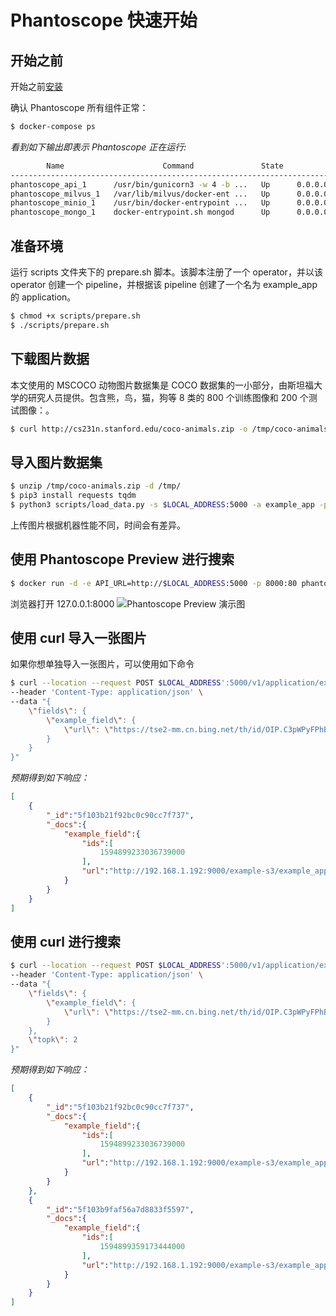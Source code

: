 # Phantoscope 快速开始
## 开始之前
开始之前[安装](..\..\..\..\README_CN.md#安装)

确认 Phantoscope 所有组件正常：
```bash
$ docker-compose ps
```

*看到如下输出即表示 Phantoscope 正在运行:*
```bash
        Name                      Command               State                         Ports                       
------------------------------------------------------------------------------------------------------------------
phantoscope_api_1      /usr/bin/gunicorn3 -w 4 -b ...   Up      0.0.0.0:5000->5000/tcp                            
phantoscope_milvus_1   /var/lib/milvus/docker-ent ...   Up      0.0.0.0:19121->19121/tcp, 0.0.0.0:19530->19530/tcp
phantoscope_minio_1    /usr/bin/docker-entrypoint ...   Up      0.0.0.0:9000->9000/tcp                            
phantoscope_mongo_1    docker-entrypoint.sh mongod      Up      0.0.0.0:27017->27017/tcp 
```


## 准备环境

运行 scripts 文件夹下的 prepare.sh 脚本。该脚本注册了一个 operator，并以该 operator 创建一个 pipeline，并根据该 pipeline 创建了一个名为 example_app 的 application。
```bash
$ chmod +x scripts/prepare.sh
$ ./scripts/prepare.sh
```

## 下载图片数据
本文使用的 MSCOCO 动物图片数据集是 COCO 数据集的一小部分，由斯坦福大学的研究人员提供。包含熊，鸟，猫，狗等 8 类的 800 个训练图像和 200 个测试图像：。
```bash
$ curl http://cs231n.stanford.edu/coco-animals.zip -o /tmp/coco-animals.zip
```

## 导入图片数据集
```bash
$ unzip /tmp/coco-animals.zip -d /tmp/
$ pip3 install requests tqdm
$ python3 scripts/load_data.py -s $LOCAL_ADDRESS:5000 -a example_app -p example_pipeline -d /tmp/coco-animals
```
上传图片根据机器性能不同，时间会有差异。

## 使用 Phantoscope Preview 进行搜索

```bash
$ docker run -d -e API_URL=http://$LOCAL_ADDRESS:5000 -p 8000:80 phantoscope/preview:0.2.0
```
浏览器打开 127.0.0.1:8000 
![Phantoscope Preview 演示图](https://live.staticflickr.com/65535/50140138947_2801b030df_o.gif)



## 使用 curl 导入一张图片
如果你想单独导入一张图片，可以使用如下命令
```bash
$ curl --location --request POST $LOCAL_ADDRESS':5000/v1/application/example_app/upload' \
--header 'Content-Type: application/json' \
--data "{
    \"fields\": {
        \"example_field\": {
            \"url\": \"https://tse2-mm.cn.bing.net/th/id/OIP.C3pWPyFPhBMiBeWoncc24QHaCq?w=300&h=108&c=7&o=5&dpr=2&pid=1.7\"
        }
    }
}"
```

*预期得到如下响应：*
```json
[
    {
        "_id":"5f103b21f92bc0c90cc7f737",
        "_docs":{
            "example_field":{
                "ids":[
                    1594899233036739000
                ],
                "url":"http://192.168.1.192:9000/example-s3/example_app-33c5bf6ce2a0482593993140e83a6481"
            }
        }
    }
]
```

## 使用 curl 进行搜索
```bash
$ curl --location --request POST $LOCAL_ADDRESS':5000/v1/application/example_app/search' \
--header 'Content-Type: application/json' \
--data "{
    \"fields\": {
        \"example_field\": {
            \"url\": \"https://tse2-mm.cn.bing.net/th/id/OIP.C3pWPyFPhBMiBeWoncc24QHaCq?w=300&h=108&c=7&o=5&dpr=2&pid=1.7\"
        }
    },
    \"topk\": 2
}"
```

*预期得到如下响应：*
```json
[
    {
        "_id":"5f103b21f92bc0c90cc7f737",
        "_docs":{
            "example_field":{
                "ids":[
                    1594899233036739000
                ],
                "url":"http://192.168.1.192:9000/example-s3/example_app-33c5bf6ce2a0482593993140e83a6481"
            }
        }
    },
    {
        "_id":"5f103b9faf56a7d8833f5597",
        "_docs":{
            "example_field":{
                "ids":[
                    1594899359173444000
                ],
                "url":"http://192.168.1.192:9000/example-s3/example_app-b20d796e8cda4a539201557bd418a89f"
            }
        }
    }
]
```
